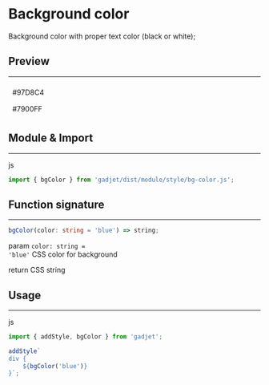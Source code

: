 # Background color

Background color with proper text color (black or white);

## Preview
---
<div class="preview">
    <div class="bg-theme-blueGreen" style="padding: 0.5rem;">#97D8C4</div>
    <div class="bg-theme-violet" style="padding: 0.5rem;">#7900FF</div>
</div>

## Module & Import
---
<el-code-title>js</el-code-title>
```js
import { bgColor } from 'gadjet/dist/module/style/bg-color.js';
```

## Function signature
---
```ts
bgColor(color: string = 'blue') => string;
```

<el-code-title>param <code>color: string = 'blue'</code></el-code-title>
<el-function-detail>
CSS color for background
</el-function-detail>

<el-code-title>return</el-code-title>
<el-function-detail>
CSS string
</el-function-detail>

## Usage
---

<el-code-title>js</el-code-title>
```js
import { addStyle, bgColor } from 'gadjet';

addStyle`
div {
    ${bgColor('blue')}
}`;
```